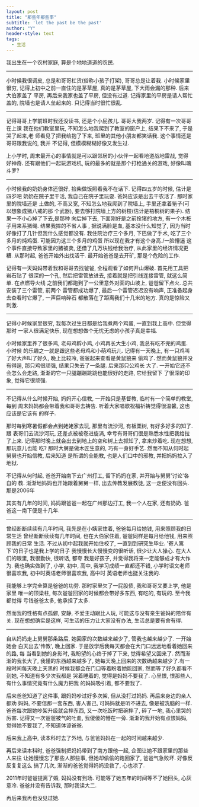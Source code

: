 ```yaml
---
layout: post
title: "那些年那些事"
subtitle: 'let the past be the past'
author: "Y"
header-style: text
tags:
  - 生活
---
```


我出生在一个农村家庭, 算是个地地道道的农民.

---
小时候我很调皮, 总是和哥哥杠货(俗称小孩子打架), 哥哥总是让着我. 小时候家里很穷,
记得上初中之前一直住的是茅草屋, 真的是茅草屋, 下大雨会漏的那种. 后来大伯家盖了
平房, 再后来我家也盖了平房, 但没有过道.
记得家里的平房是请人帮忙盖的, 院墙也是请人垒起来的. 只记得当时很忙很乱.

---
记得哥哥上学前班时我还没读书, 还是个小屁孩儿. 哥哥大我两岁. 记得有一次哥哥在上课
我在他们教室里玩, 不知怎么地我爬到了教室的窗户上, 结果下不来了, 于是哭了起来,老
师看见了把我给抱了下来, 班里的其他小朋友都笑话我. 这个事情还是哥哥跟我说的, 我并
不记得, 但模模糊糊好像又发生过.

上小学时, 周末最开心的事情就是可以跟邻居的小伙伴一起看地道战地雷战, 觉得好神奇.
还有跟他们一起玩游戏机, 玩的最多的就是那个打枪通关的游戏, 好像叫魂斗罗?

---
小时候我的奶奶身体还很好, 捡柴做饭照看我不在话下. 记得四五岁的时候, 估计是四岁吧
奶奶在院子里干活, 我自己在院子里玩耍. 爸妈应该是出去干农活了. 那时家里的院墙还是
土做的, 不高又宽, 不知怎么地我爬到了院墙上, 手里还拿着筢子(可以想象成猪八戒的那
个武器), 要去够打院墙上方的树枝(估计是梧桐树的果子). 结果一不小心掉了下去,是那种
向后掉下去, 下面刚好是之前拴猪的地方, 有一个木桩子用来系猪绳. 结果我摔的不省人事
, 据说满脸是血, 基本没什么知觉了, 因为当时好像打了几针但我什么感觉都没有.
我住院治疗三个多月, 下巴做了手术, 吃了三个多月的炖鸡蛋. 可能因为这三个多月的鸡蛋
所以现在我才有这个身高./一脸懵逼
这个事件直接导致家里的猪被卖, 还借了几万块钱给我治疗, 从此家里的经济情况更糟.
从那时起, 爸爸开始外出找活干. 最开始爸爸是去开矿, 那是个危险的工作.

记得有一天妈妈带着我和哥哥去找爸爸, 全程观看了如何开山爆破. 首先用工具把岩石钻了
很深的一个孔, 然后把雷管放进去, 接着就是把引线连接雷管, 就这么简单. 在点燃导火线
之前我们都跑到了一公里意外对面的山坡上, 爸爸留下点火. 总共安装了三个雷管, 前两个
雷管都成功爆了, 最后一个雷管迟迟没有响声, 正准备起身去查看时它爆了, 一声巨响碎石
都散落在了距离我们十几米的地方. 真的是惊险又刺激.

---
记得小时候家里很穷, 我每次过生日都是给我煮两个鸡蛋, 一直到我上高中. 但觉得那时
一家人很满足快乐, 现在想想做个无忧无虑的小孩子真是幸福.

小时候家里养了很多鸡, 老母鸡孵小鸡, 小鸡再长大生小鸡, 我总有吃不完的鸡蛋. 小时候
的乐趣之一就是跟这些老母鸡和小萌鸡玩儿.
记得有一天晚上, 有一只鸡叫了好大声叫了好久, 晚上比较冷, 爸爸起来查看是黄鼠狼来
偷鸡了. 然而黄鼠狼并没有得逞, 那只鸡很顽强, 结果只失去了一条腿. 后来那只公鸡长
大了. 一开始它还不会怎么会走路, 渐渐的它一只腿蹦蹦跳跳也能很好的走路, 它给我留下
了很深的印象, 觉得它很顽强.

---
不记得从什么时候开始, 妈妈开心信教, 一开始只是基督教, 临村有一个简单的教堂, 每到
周末妈妈都会带着我和哥哥去祷告. 听着大家唱歌祝福祈祷觉得很温馨, 这也应该是它该有
的样子.

那时每到寒暑假都会点到姥姥家去玩, 那里有流沙河, 有板栗树, 有好多好多的知了. 跟
表哥们去流沙河玩, 还差点被被卷进旋涡, 幸亏有哥哥们很是熟悉水性把我给拉了上来.
记得那时晚上就会出去到地上的空和树上去抓知了, 拿来炒着吃. 现在想想, 那玩意儿也能
吃?
那时大舅是做木匠生意的, 巧有一身好手艺. 然而不知从何时起舅舅也开始信教, 后来知道
是所谓的全能教, 也是人们口中的邪教, 并把妈妈拉入了地狱.

不记得从何时起, 爸爸开始南下去广州打工, 留下妈妈在家, 并开始与舅舅'讨论'各自的
教. 渐渐地妈妈也开始跟着舅舅一样, 出去传教发展教徒, 这一走便没有回头. 那是2006年

其实有几年的时间, 妈妈跟爸爸一起在广州那边打工, 我一个人在家, 还有奶奶.
爸爸这一南下便是十几年.

---
曾经断断续续有几年时间, 我先是在小姨家住着, 爸爸每月给她钱, 用来照顾我的日常生活
曾经断断续续有几年时间, 也在大伯家住着, 爸爸同样是每月给他钱, 用来照顾我的日常
生活.
不过从初中起我就开始住校了, 一直到到研究生毕业. '寄人篱下'的日子也是我上学的日子
我慢慢长大慢慢变的很听话, 很少让大人操心. 在大人们的眼里, 我很勤快, 很听话, 都夸
我是好孩子, 并觉得我将来一定能够成才有大作为. 我也确实做到了, 小学, 初中, 高中,
我学习成绩一直都还不错, 小学时语文老师很喜欢我, 初中时英语老师很喜欢我, 高中时
英语老师也挺关注我的.

我能够上学完全算是爸爸的功劳. 那时家里欠了一屁股债, 我和哥哥又要上学, 他是家里
唯一的顶梁柱, 每次爸爸回家的时候都会带好多东西, 有吃的, 有玩的. 至今我都觉得
亏钱爸爸太多, 他承担了太多.

然而我的性格有点孤僻, 安静, 不爱主动跟比人玩, 可能这与没有亲生爸妈的陪伴有关.
现在想想确实是这样, 可生活的压力让大家没有办法, 生活总是要有舍有得.

---
自从妈妈走上舅舅那条路后, 她回家的次数越来越少了, 管我也越来越少了. 一开始她会
白天出去'传教', 晚上回家. 于是放学后我每天都会在大门口远远地看着她回来的路, 每
当看到她的身影时, 我盼望的心终于掉了下来, 觉得希望又回来了. 然而渐渐的我长大了,
我懂的东西越来越多了, 她每天晚上回来的次数确越来越少了.有一段时间每天晚上天黑的
时候我都会在门口等着盼着她能回家, 然而等了好久都看不到她, 不知道有多少次我都是
哭着睡着的, 觉得是妈妈不要我了. 心里恨, 恨那些人, 有什么事情究竟有什么魔力把我
的妈妈吸引着, 都不要我了.

后来爸爸知道了这件事, 跟妈妈吵过好多次架, 但从没打过妈妈. 再后来身边的亲人都劝
妈妈, 不要信那一套东西, 害人害己, 可妈妈就是听不进去, 像是被洗脑的一样.
爸爸每次跟她吵架升级就会摔东西, 又一次吃饭时把碗摔了, 碎了一地, 我心里哭的厉害.
记得又一次爸爸被气的吐血, 我傻傻的懵在一旁.
渐渐的我开始有点恨妈妈, 觉得她不要我了, 不知道体谅爸爸.

后来我上高中, 读本科时去了外地, 与爸爸妈妈在一起的时间越来越少.

再后来读本科时, 爸爸强制把妈妈带到了南方跟他一起, 企图让她不跟家里的那些人来往
让她慢慢忘了那些人那些事, 但她却偷偷的跑回家了, 爸爸气急败坏. 好像反反复复这么
搞了几次, 渐渐的爸爸觉得妈妈没救了, 心也凉了.

2011年时爸爸提离了婚, 妈妈没有到场. 可能等了她五年的时间等不了她回头, 心灰意冷.
爸爸并没有告诉我, 那时我读大二.

再后来我再也没见过她.
